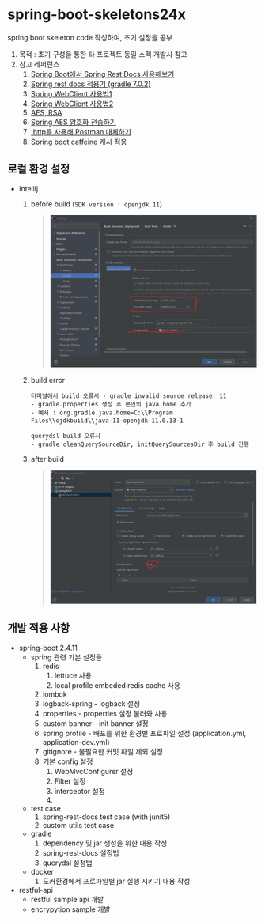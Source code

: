# spring-boot-skeletons24x

spring boot skeleton code 작성하여, 초기 설정을 공부
1. 목적 : 초기 구성을 통한 타 프로젝트 동일 스펙 개발시 참고
2. 참고 레퍼런스
    1. [Spring Boot에서 Spring Rest Docs 사용해보기](https://shinsunyoung.tistory.com/85)
    2. [Spring rest docs 적용기 (gradle 7.0.2)](https://velog.io/@max9106/Spring-Spring-rest-docs%EB%A5%BC-%EC%9D%B4%EC%9A%A9%ED%95%9C-%EB%AC%B8%EC%84%9C%ED%99%94)
    3. [Spring WebClient 사용법1](https://umbum.dev/1114)
    4. [Spring WebClient 사용법2](https://medium.com/@odysseymoon/spring-webclient-%EC%82%AC%EC%9A%A9%EB%B2%95-5f92d295edc0)
    5. [AES, RSA](https://velog.io/@osmdark/JAVA%EC%95%94%EB%B3%B5%ED%98%B8%ED%99%94)
    6. [Spring AES 암호화 전송하기](https://velog.io/@haerong22/HTTP-%EB%B0%94%EB%94%94-%EB%8D%B0%EC%9D%B4%ED%84%B0-%EC%95%94%ED%98%B8%ED%99%94-%EC%A0%84%EC%86%A1%ED%95%98%EA%B8%B0)
    7. [.http를 사용해 Postman 대체하기](https://jojoldu.tistory.com/266)
    8. [Spring boot caffeine 캐시 적용](https://blog.yevgnenll.me/posts/spring-boot-with-caffeine-cache)


## 로컬 환경 설정
* intellij
    1. before build (```SDK version : openjdk 11```)
       > ![.extensions](desc/before-build.png)
    2. build error
       ````
       터미널에서 build 오류시 - gradle invalid source release: 11
       - gradle.properties 생성 후 본인의 java home 추가
       - 예시 : org.gradle.java.home=C:\\Program Files\\ojdkbuild\\java-11-openjdk-11.0.13-1 
       ````
       ````
       querydsl build 오류시
       - gradle cleanQuerySourceDir, initQuerySourcesDir 후 build 진행
       ````

    3. after build
       > ![after-build.PNG](desc/after-build.png)


## 개발 적용 사항
* spring-boot 2.4.11
    * spring 관련 기본 설정들
      1. redis 
         1. lettuce 사용
         2. local profile embeded redis cache 사용
      2. lombok
      3. logback-spring - logback 설정
      4. properties - properties 설정 불러와 사용
      5. custom banner - init banner 설정
      6. spring profile - 배포를 위한 환경별 프로파일 설정 (application.yml, application-dev.yml)
      7. gitignore - 불필요한 커밋 파일 제외 설정
      8. 기본 config 설정
         1. WebMvcConfigurer 설정
         2. Filter 설정
         3. interceptor 설정
         4. 
    * test case
      1. spring-rest-docs test case (with junit5)
      2. custom utils test case
    * gradle
      1. dependency 및 jar 생성을 위한 내용 작성
      2. spring-rest-docs 설정법 
      3. querydsl 설정법
    * docker
      1. 도커환경에서 프로파일별 jar 실행 시키기 내용 작성
* restful-api
    * restful sample api 개발
    * encrypytion sample 개발 
    